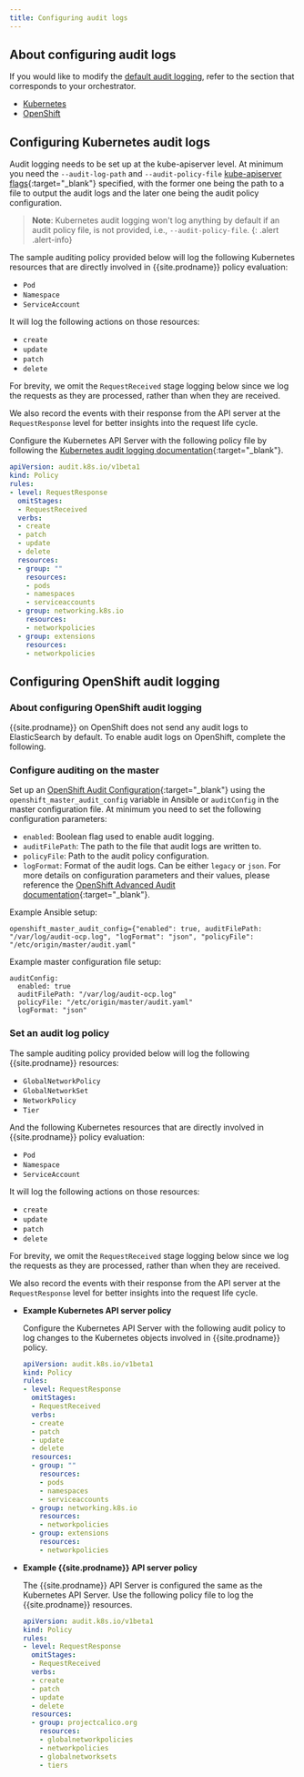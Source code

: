 ```yaml
---
title: Configuring audit logs
---
```


## About configuring audit logs

If you would like to modify the [default audit logging](ee-audit),
refer to the section that corresponds to your orchestrator.
- [Kubernetes](#configuring-kubernetes-audit-logs)
- [OpenShift](#configuring-openshift-audit-logging)

## Configuring Kubernetes audit logs

Audit logging needs to be set up at the kube-apiserver level.
At minimum you need the `--audit-log-path` and `--audit-policy-file` [kube-apiserver flags](https://kubernetes.io/docs/reference/command-line-tools-reference/kube-apiserver/){:target="_blank"}
specified, with the former one being the path to a file to output the audit logs and the
later one being the audit policy configuration.

> **Note**: Kubernetes audit logging won't log anything by default if an audit policy file,
> is not provided, i.e., `--audit-policy-file`.
{: .alert .alert-info}

The sample auditing policy provided below will log the following Kubernetes resources that are
directly involved in {{site.prodname}} policy evaluation:

- `Pod`
- `Namespace`
- `ServiceAccount`

It will log the following actions on those resources:

- `create`
- `update`
- `patch`
- `delete`

For brevity, we omit the `RequestReceived` stage logging below since we log
the requests as they are processed, rather than when they are received.

We also record the events with their response from the API server at the `RequestResponse` level
for better insights into the request life cycle.

Configure the Kubernetes API Server with the following policy file by following the [Kubernetes audit logging documentation](https://kubernetes.io/docs/tasks/debug-application-cluster/audit/){:target="_blank"}.

```yaml
apiVersion: audit.k8s.io/v1beta1
kind: Policy
rules:
- level: RequestResponse
  omitStages:
  - RequestReceived
  verbs:
  - create
  - patch
  - update
  - delete
  resources:
  - group: ""
    resources:
    - pods
    - namespaces
    - serviceaccounts
  - group: networking.k8s.io
    resources:
    - networkpolicies
  - group: extensions
    resources:
    - networkpolicies
```

## Configuring OpenShift audit logging

### About configuring OpenShift audit logging

{{site.prodname}} on OpenShift does not send any audit logs to ElasticSearch by default. To enable
audit logs on OpenShift, complete the following.

### Configure auditing on the master

Set up an [OpenShift Audit Configuration](https://docs.openshift.com/container-platform/latest/install_config/master_node_configuration.html#master-node-config-audit-config){:target="_blank"}
using the `openshift_master_audit_config` variable in Ansible or `auditConfig` in the master configuration file.
At minimum you need to set the following configuration parameters:
-  `enabled`: Boolean flag used to enable audit logging.
- `auditFilePath`: The path to the file that audit logs are written to.
- `policyFile`: Path to the audit policy configuration.
- `logFormat`: Format of the audit logs. Can be either `legacy` or `json`.
For more details on configuration parameters and their values, please reference the [OpenShift Advanced Audit documentation](https://docs.openshift.com/container-platform/latest/install_config/master_node_configuration.html#master-node-config-advanced-audit){:target="_blank"}.

Example Ansible setup:

```
openshift_master_audit_config={"enabled": true, auditFilePath: "/var/log/audit-ocp.log", "logFormat": "json", "policyFile": "/etc/origin/master/audit.yaml"
```

Example master configuration file setup:

```
auditConfig:
  enabled: true
  auditFilePath: "/var/log/audit-ocp.log"
  policyFile: "/etc/origin/master/audit.yaml"
  logFormat: "json"
```

### Set an audit log policy

The sample auditing policy provided below will log the following {{site.prodname}} resources:

- `GlobalNetworkPolicy`
- `GlobalNetworkSet`
- `NetworkPolicy`
- `Tier`

And the following Kubernetes resources that are directly involved in {{site.prodname}} policy
evaluation:

- `Pod`
- `Namespace`
- `ServiceAccount`

It will log the following actions on those resources:

- `create`
- `update`
- `patch`
- `delete`

For brevity, we omit the `RequestReceived` stage logging below since we log
the requests as they are processed, rather than when they are received.

We also record the events with their response from the API server at the `RequestResponse` level
for better insights into the request life cycle.

- **Example Kubernetes API server policy**

  Configure the Kubernetes API Server with the following audit policy to log changes to the
  Kubernetes objects involved in {{site.prodname}} policy.

  ```yaml
  apiVersion: audit.k8s.io/v1beta1
  kind: Policy
  rules:
  - level: RequestResponse
    omitStages:
    - RequestReceived
    verbs:
    - create
    - patch
    - update
    - delete
    resources:
    - group: ""
      resources:
      - pods
      - namespaces
      - serviceaccounts
    - group: networking.k8s.io
      resources:
      - networkpolicies
    - group: extensions
      resources:
      - networkpolicies
  ```

- **Example {{site.prodname}} API server policy**

  The {{site.prodname}} API Server is configured the same as the Kubernetes API Server.  Use the following policy file to
  log the {{site.prodname}} resources.

  ```yaml
  apiVersion: audit.k8s.io/v1beta1
  kind: Policy
  rules:
  - level: RequestResponse
    omitStages:
    - RequestReceived
    verbs:
    - create
    - patch
    - update
    - delete
    resources:
    - group: projectcalico.org
      resources:
      - globalnetworkpolicies
      - networkpolicies
      - globalnetworksets
      - tiers
  ```
